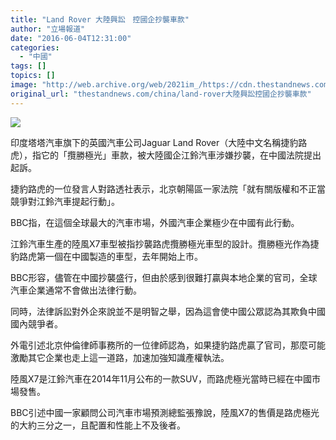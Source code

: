 ```yaml
---
title: "Land Rover 大陸興訟　控國企抄襲車款"
author: "立場報道"
date: "2016-06-04T12:31:00"
categories:
  - "中國"
tags: []
topics: []
image: "http://web.archive.org/web/2021im_/https://cdn.thestandnews.com/media/photos/cache/LANDROVER_XOFxH_1200x0.png"
original_url: "thestandnews.com/china/land-rover大陸興訟控國企抄襲車款"
---
```

![](http://web.archive.org/web/2021im_/https://cdn.thestandnews.com/media/photos/cache/LANDROVER_XOFxH_1200x0.png)

印度塔塔汽車旗下的英國汽車公司Jaguar Land Rover（大陸中文名稱捷豹路虎），指它的「攬勝極光」車款，被大陸國企江鈴汽車涉嫌抄襲，在中國法院提出起訴。

捷豹路虎的一位發言人對路透社表示，北京朝陽區一家法院「就有關版權和不正當競爭對江鈴汽車提起行動」。

BBC指，在這個全球最大的汽車市場，外國汽車企業極少在中國有此行動。

江鈴汽車生產的陸風X7車型被指抄襲路虎攬勝極光車型的設計。攬勝極光作為捷豹路虎第一個在中國製造的車型，去年開始上市。

BBC形容，儘管在中國抄襲盛行，但由於感到很難打贏與本地企業的官司，全球汽車企業通常不會做出法律行動。

同時，法律訴訟對外企來說並不是明智之舉，因為這會使中國公眾認為其欺負中國國內競爭者。

外電引述北京仲倫律師事務所的一位律師認為，如果捷豹路虎贏了官司，那麼可能激勵其它企業也走上這一道路，加速加強知識產權執法。

陸風X7是江鈴汽車在2014年11月公布的一款SUV，而路虎極光當時已經在中國市場發售。

BBC引述中國一家顧問公司汽車市場預測總監張豫說，陸風X7的售價是路虎極光的大約三分之一，且配置和性能上不及後者。